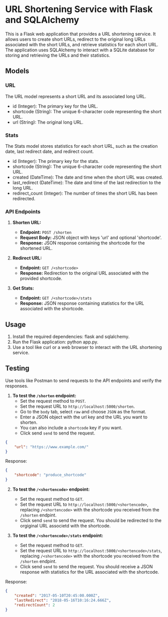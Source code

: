 # URL Shortening Service with Flask and SQLAlchemy

This is a Flask web application that provides a URL shortening service. It allows users to create short URLs, redirect to the original long URLs associated with the short URLs, and retrieve statistics for each short URL. The application uses SQLAlchemy to interact with a SQLite database for storing and retrieving the URLs and their statistics.

## Models

### URL

The URL model represents a short URL and its associated long URL.

- id (Integer): The primary key for the URL.
- shortcode (String): The unique 6-character code representing the short URL.
- url (String): The original long URL.

### Stats

The Stats model stores statistics for each short URL, such as the creation date, last redirect date, and redirect count.

- id (Integer): The primary key for the stats.
- shortcode (String): The unique 6-character code representing the short URL.
- created (DateTime): The date and time when the short URL was created.
- last_redirect (DateTime): The date and time of the last redirection to the long URL.
- redirect_count (Integer): The number of times the short URL has been redirected.

### API Endpoints

1. **Shorten URL:**

   - **Endpoint:** `POST /shorten`
   - **Request Body:** JSON object with keys 'url' and optional 'shortcode'.
   - **Response:** JSON response containing the shortcode for the shortened URL.
2. **Redirect URL:**

   - **Endpoint:** `GET /<shortcode>`
   - **Response:** Redirection to the original URL associated with the provided shortcode.
3. **Get Stats:**

   - **Endpoint:** `GET /<shortcode>/stats`
   - **Response:** JSON response containing statistics for the URL associated with the shortcode.

## Usage

1. Install the required dependencies: flask and sqlalchemy.
2. Run the Flask application: python app.py.
3. Use a tool like curl or a web browser to interact with the URL shortening service.

## Testing

Use tools like Postman to send requests to the API endpoints and verify the responses.

1. **To test the `/shorten` endpoint:**
   - Set the request method to `POST`.
   - Set the request URL to `http://localhost:5000/shorten`.
   - Go to the `body` tab, select `raw` and choose `JSON` as the format.
   - Enter a JSON object with the url key and the URL you want to shorten.
   - You can also include a `shortcode` key if you want.
   - Click send `send` to send the request.

```json
{
    "url": "https://www.example.com/"
}
```

Response:

```json
{
    "shortcode": "produce_shortcode"
}
```

2. **To test the `/<shortencode>` endpoint:**

   - Set the request method to `GET`.
   - Set the request URL to `http://localhost:5000/<shortencode>`, replacing `/<shortencode>` with the shortcode you received from the `/shorten`          endpint.
   - Click send `send` to send the request. You should be redirected to the orgiginal URL associetd with the shortcode.
3. **To test the `/<shortencode>/stats` endpoint:**

   - Set the request method to `GET`.
   - Set the request URL to `http://localhost:5000/<shortencode>/stats`, replacing `/<shortencode>` with the shortcode you received from the `/shorten`          endpint.
   - Click send `send` to send the request. You should receive a JSON response with statistics for the URL associated with the shortcode.

Response:

```json
{
    "created": "2017-05-10T20:45:00.000Z",
    "lastRedirect": "2018-05-16T10:16:24.666Z",
    "redirectCount": 2
}
```
